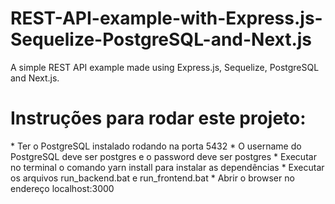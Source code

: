 # REST-API-example-with-Express.js-Sequelize-PostgreSQL-and-Next.js
A simple REST API example made using Express.js, Sequelize, PostgreSQL and Next.js.

<h1> Instruções para rodar este projeto: </h1>
* Ter o PostgreSQL instalado rodando na porta 5432
* O username do PostgreSQL deve ser postgres e o password deve ser postgres
* Executar no terminal o comando yarn install para instalar as dependências
* Executar os arquivos run_backend.bat e run_frontend.bat
* Abrir o browser no endereço localhost:3000
